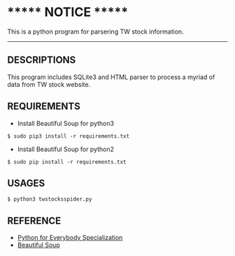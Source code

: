 # ***** NOTICE *****
This is a python program for parsering TW stock information.

------

## DESCRIPTIONS
This program includes SQLite3 and HTML parser to process a myriad of data from TW stock website.

## REQUIREMENTS
* Install Beautiful Soup for python3
```
$ sudo pip3 install -r requirements.txt
```

* Install Beautiful Soup for python2
```
$ sudo pip install -r requirements.txt
```

## USAGES
```
$ python3 twstocksspider.py
```

## REFERENCE
* [Python for Everybody Specialization](https://zh-tw.coursera.org/specializations/python)
* [Beautiful Soup](https://www.crummy.com/software/BeautifulSoup/)
